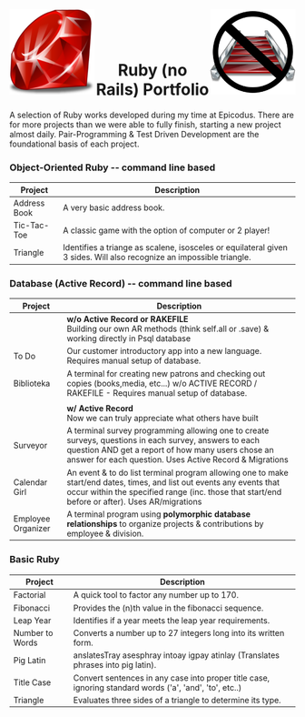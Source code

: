 <img align='left' src='https://github.com/Kowser/Ruby_Portfolio/blob/master/ruby.png' width='150px'>
<img align='right' src='https://github.com/Kowser/Ruby_Portfolio/blob/master/no_rails.png' width='150px'>
<br>
<br>
<br>
<h1 align='center'>Ruby (no Rails) Portfolio</h1>
A selection of Ruby works developed during my time at Epicodus. There are for more projects than we were able to fully finish, starting a new project almost daily. Pair-Programming & Test Driven Development are the foundational basis of each project.

### Object-Oriented Ruby -- command line based
|Project|Description|
|--------------|--------------------------|
|Address Book  |A very basic address book.|
|Tic-Tac-Toe   |A classic game with the option of computer or 2 player!|
|Triangle      |Identifies a triange as scalene, isosceles or equilateral given 3 sides. Will also recognize an impossible triangle.|

### Database (Active Record) -- command line based
|Project|Description|
|--------------|--------------------------|
||**w/o Active Record or RAKEFILE**<br>Building our own AR methods (think self.all or .save) & working directly in Psql database|
|To Do         |Our customer introductory app into a new language. Requires manual setup of database.
|Biblioteka    |A terminal for creating new patrons and checking out copies (books,media, etc...) w/o ACTIVE RECORD / RAKEFILE -  Requires manual setup of database.|
|||
||**w/ Active Record**<br>Now we can truly appreciate what others have built|
|Surveyor        |A terminal survey programming allowing one to create surveys, questions in each survey, answers to each question AND get a report of how many users chose an answer for each question. Uses Active Record & Migrations|
|Calendar Girl  | An event & to do list terminal program allowing one to make start/end dates, times, and list out events any events that occur within the specified range (inc. those that start/end before or after). Uses AR/migrations|
|Employee Organizer|A terminal program using **polymorphic database relationships** to organize projects & contributions by employee & division.|


### Basic Ruby
|Project|Description|
|--------------|-----------|
|Factorial     |A quick tool to factor any number up to 170.|
|Fibonacci     |Provides the (n)th value in the fibonacci sequence.|
|Leap Year     |Identifies if a year meets the leap year requirements.|
|Number to Words       |Converts a number up to 27 integers long into its written form.|
|Pig Latin     |anslatesTray asesphray intoay igpay atinlay (Translates phrases into pig latin).|
|Title Case    |Convert sentences in any case into proper title case, ignoring standard words ('a', 'and', 'to', etc..)|
|Triangle      |Evaluates three sides of a triangle to determine its type.|
